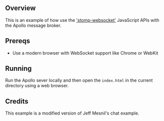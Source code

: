 ## Overview

This is an example of how use the 
['stomp-websocket'](https://github.com/jmesnil/stomp-websocket) 
JavaScript APIs with the Apollo message broker.

## Prereqs

- Use a modern browser with WebSocket support like Chrome or WebKit

## Running

Run the Apollo sever locally and then open the `index.html`
in the current directory using a web browser.

## Credits

This example is a modified version of Jeff Mesnil's chat example.
